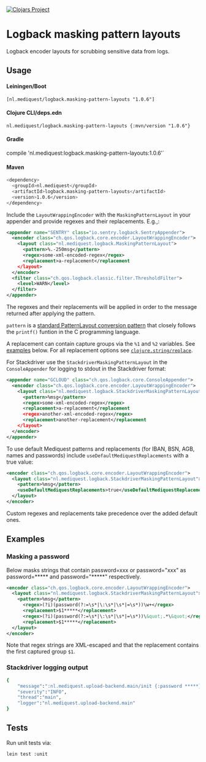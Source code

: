 [![Clojars Project](https://img.shields.io/clojars/v/nl.mediquest/logback.masking-pattern-layouts.svg)](https://clojars.org/nl.mediquest/logback.masking-pattern-layouts)

# Logback masking pattern layouts

Logback encoder layouts for scrubbing sensitive data from logs.

## Usage

#### Leiningen/Boot

`[nl.mediquest/logback.masking-pattern-layouts "1.0.6"]`

#### Clojure CLI/deps.edn

`nl.mediquest/logback.masking-pattern-layouts {:mvn/version "1.0.6"}`

#### Gradle

compile 'nl.mediquest:logback.masking-pattern-layouts:1.0.6'`

#### Maven

```sh
<dependency>
  <groupId>nl.mediquest</groupId>
  <artifactId>logback.masking-pattern-layouts</artifactId>
  <version>1.0.6</version>
</dependency>
```

Include the `LayoutWrappingEncoder` with the `MaskingPatternLayout` in your
appender and provide regexes and their replacements. E.g.,:

```xml
<appender name="SENTRY" class="io.sentry.logback.SentryAppender">
  <encoder class="ch.qos.logback.core.encoder.LayoutWrappingEncoder">
    <layout class="nl.mediquest.logback.MaskingPatternLayout">
      <pattern>%.-250msg</pattern>
      <regex>some-xml-encoded-regex</regex>
      <replacement>a-replacement</replacement
    </layout>
  </encoder>
  <filter class="ch.qos.logback.classic.filter.ThresholdFilter">
    <level>WARN</level>
  </filter>
</appender>
```

The regexes and their replacements will be applied in order to the message
returned after applying the pattern.

`pattern` is a [standard PatternLayout conversion
pattern](http://logback.qos.ch/manual/layouts.html#ClassicPatternLayout) that
closely follows the `printf()` funtion in the C programming language.

A replacement can contain capture groups via the `%1` and `%2` variables. See
[examples](#examples) below. For all replacement options see
[`clojure.string/replace`](https://clojuredocs.org/clojure.string/replace).

For Stackdriver use the `StackdriverMaskingPatternLayout` in the 
`ConsoleAppender` for logging to stdout in the Stackdriver format:

```xml
<appender name="GCLOUD" class="ch.qos.logback.core.ConsoleAppender">
  <encoder class="ch.qos.logback.core.encoder.LayoutWrappingEncoder">
    <layout class="nl.mediquest.logback.StackdriverMaskingPatternLayout">
      <pattern>%msg</pattern>
      <regex>some-xml-encoded-regex</regex>
      <replacement>a-replacement</replacement
      <regex>another-xml-encoded-regex</regex>
      <replacement>another-replacement</replacement
    </layout>
  </encoder>
</appender>
```

To use default Mediquest patterns and replacements (for IBAN, BSN, AGB, names
and passwords) include `useDefaultMediquestReplacements` with a true value:

```xml
<encoder class="ch.qos.logback.core.encoder.LayoutWrappingEncoder">
  <layout class="nl.mediquest.logback.StackdriverMaskingPatternLayout">
    <pattern>%msg</pattern>
    <useDefaultMediquestReplacements>true</useDefaultMediquestReplacements>
  </layout>
</encoder>
```

Custom regexes and replacements take precedence over the added default ones.

## Examples

### Masking a password

Below masks strings that contain password=xxx or password="xxx" as
password=***** and password="*****" respectively.

```xml
<encoder class="ch.qos.logback.core.encoder.LayoutWrappingEncoder">
  <layout class="nl.mediquest.logback.StackdriverMaskingPatternLayout">
    <pattern>%msg</pattern>
      <regex>(?i)(password(?:=\s*|\:\s*|\s*|=\s*))\w+</regex>
      <replacement>$1*****</replacement>
      <regex>(?i)(password(?:=\s*|\:\s*|\s*|=\s*))\&quot;.*\&quot;</regex>
      <replacement>$1*****</replacement>
  </layout>
</encoder>
```

Note that regex strings are XML-escaped and that the replacement contains the
first captured group `$1`.

### Stackdriver logging output

```sh
{
    "message":":nl.mediquest.upload-backend.main/init {:password *****}",
    "severity":"INFO",
    "thread":"main",
    "logger":"nl.mediquest.upload-backend.main"
}
```

## Tests

Run unit tests via:

```sh
lein test :unit
```
